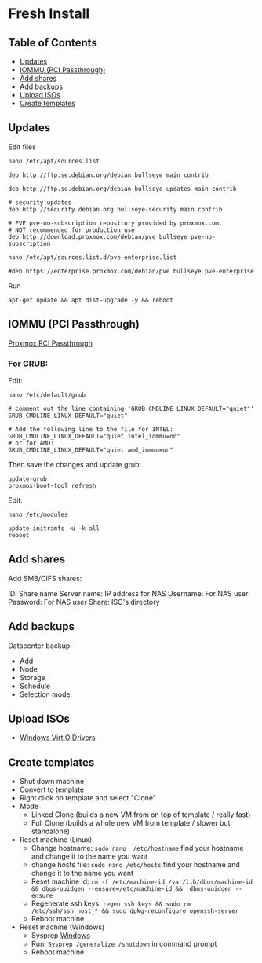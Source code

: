 # Fresh Install

## Table of Contents

- [Updates](#updates)
- [IOMMU (PCI Passthrough)](#iommu-pci-passthrough)
- [Add shares](#add-shares)
- [Add backups](#add-backups)
- [Upload ISOs](#upload-isos)
- [Create templates](#create-templates)

## Updates

Edit files

```shell
nano /etc/apt/sources.list
```

```shell
deb http://ftp.se.debian.org/debian bullseye main contrib

deb http://ftp.se.debian.org/debian bullseye-updates main contrib

# security updates
deb http://security.debian.org bullseye-security main contrib

# PVE pve-no-subscription repository provided by proxmox.com,
# NOT recommended for production use
deb http://download.proxmox.com/debian/pve bullseye pve-no-subscription
```

```shell
nano /etc/apt/sources.list.d/pve-enterprise.list
```

```shell
#deb https://enterprise.proxmox.com/debian/pve bullseye pve-enterprise
```

Run

```shell
apt-get update && apt dist-upgrade -y && reboot
```

## IOMMU (PCI Passthrough)

[Proxmox PCI Passthrough](https://pve.proxmox.com/wiki/Pci_passthrough)

### For GRUB:

Edit:

```shell
nano /etc/default/grub
```

```shell
# comment out the line containing 'GRUB_CMDLINE_LINUX_DEFAULT="quiet"'
GRUB_CMDLINE_LINUX_DEFAULT="quiet"

# Add the following line to the file for INTEL:
GRUB_CMDLINE_LINUX_DEFAULT="quiet intel_iommu=on"
# or for AMD:
GRUB_CMDLINE_LINUX_DEFAULT="quiet amd_iommu=on"
```

Then save the changes and update grub:

```shell
update-grub
proxmox-boot-tool refresh
```

Edit:

```shell
nano /etc/modules
```

```shell
update-initramfs -u -k all
reboot
```

## Add shares

Add SMB/CIFS shares:

ID: Share name
Server name: IP address for NAS
Username: For NAS user
Password: For NAS user
Share: ISO's directory

## Add backups

Datacenter backup:

- Add
- Node
- Storage
- Schedule
- Selection mode

## Upload ISOs

- [Windows VirtIO Drivers](https://pve.proxmox.com/wiki/Windows_VirtIO_Drivers)

## Create templates

- Shut down machine
- Convert to template
- Right click on template and select "Clone"
- Mode
    - Linked Clone (builds a new VM from on top of template / really fast)
    - Full Clone (builds a whole new VM from template / slower but standalone)
- Reset machine (Linux)
    - Change hostname: `sudo nano  /etc/hostname` find your hostname and change it to the name you want
    - change hosts file: `sudo nano /etc/hosts` find your hostname and change it to the name you want
    - Reset machine id: `rm -f /etc/machine-id /var/lib/dbus/machine-id && dbus-uuidgen --ensure=/etc/machine-id && 
      dbus-uuidgen --ensure`
    - Regenerate ssh keys: `regen ssh keys && sudo rm /etc/ssh/ssh_host_* && sudo dpkg-reconfigure openssh-server`
    - Reboot machine
- Reset machine (Windows)
    - Sysprep [Windows](https://docs.microsoft.com/en-us/windows-hardware/manufacture/desktop/sysprep--generalize--a-windows-installation?view=windows-11)
    - Run: `Sysprep /generalize /shutdown` in command prompt
    - Reboot machine
